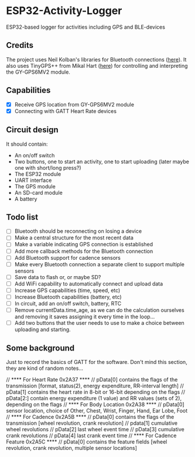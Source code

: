 # ESP32-Activity-Logger
 ESP32-based logger for activities including GPS and BLE-devices

## Credits
The project uses Neil Kolban's libraries for Bluetooth connections ([here](https://github.com/nkolban/ESP32_BLE_Arduino)). It also uses TinyGPS++ from Mikal Hart ([here](https://github.com/mikalhart/TinyGPSPlus)) for controlling and interpreting the GY-GPS6MV2 module.

## Capabilities
- [x] Receive GPS location from GY-GPS6MV2 module
- [x] Connecting with GATT Heart Rate devices

## Circuit design
It should contain:
- An on/off switch
- Two buttons, one to start an activity, one to start uploading (later maybe one with short/long press?)
- The ESP32 module
- UART interface
- The GPS module
- An SD-card module
- A battery

## Todo list
- [ ] Bluetooth should be reconnecting on losing a device
- [ ] Make a central structure for the most recent data
- [ ] Make a variable indicating GPS connection is established
- [ ] Add more callback methods for the Bluetooth connection
- [ ] Add Bluetooth support for cadence sensors
- [ ] Make every Bluetooth connection a separate client to support multiple sensors
- [ ] Save data to flash or, or maybe SD?
- [ ] Add WiFi capability to automatically connect and upload data
- [ ] Increase GPS capabilities (time, speed, etc)
- [ ] Increase Bluetooth capabilities (battery, etc)
- [ ] In circuit, add an on/off switch, battery, RTC
- [ ] Remove currentData.time_age, as we can do the calculation ourselves and removing it saves assigning it every time in the loop...
- [ ] Add two buttons that the user needs to use to make a choice between uploading and starting.

## Some background
Just to record the basics of GATT for the software. Don't mind this section, they are kind of random notes...

// **** For Heart Rate 0x2A37 ****
// pData[0] contains the flags of the transmission [format, status(2), energy expenditure, RR-interval length]
// pData[1] contains the heart rate in 8-bit or 16-bit depending on the flags
// pData[2:] contain energy expenditure (1 value) and RR values (sets of 2), depending on the flags
// **** For Body Location 0x2A38 ****
// pData[0] sensor location, choice of Other, Chest, Wrist, Finger, Hand, Ear Lobe, Foot
// **** For Cadence 0x2A5B ****
// pData[0] contains the flags of the transmission [wheel revolution, crank revolution]
// pdata[1] cumulative wheel revolutions
// pData[2] last wheel event time
// pData[3] cumulative crank revolutions
// pData[4] last crank event time
// **** For Cadence Feature 0x2A5C ****
// pData[0] contains the feature fields [wheel revolution, crank revolution, multiple sensor locations]
